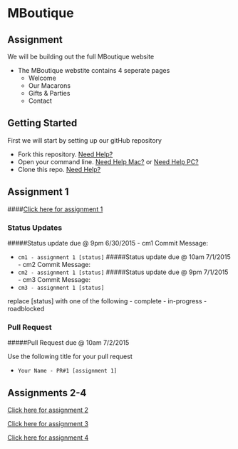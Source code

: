 # MBoutique

## Assignment
We will be building out the full MBoutique website
- The MBoutique webstite contains 4 seperate pages
  - Welcome
  - Our Macarons
  - Gifts & Parties
  - Contact

## Getting Started
First we will start by setting up our gitHub repository
- Fork this repository. <a href="https://github.com/Learning-Fuze/C5_mboutique/tree/git_help#step-1---forking-the-repo" target="_blank">Need Help?</a>
- Open your command line. <a href="https://github.com/Learning-Fuze/C5_mboutique/tree/git_help#mac---option-1-right-click" target="_blank">Need Help Mac?</a> or <a href="https://github.com/Learning-Fuze/C5_mboutique/tree/git_help#windows" target="_blank">Need Help PC?</a>
- Clone this repo. <a href="https://github.com/Learning-Fuze/C5_mboutique/tree/git_help#step-3---cloning-the-repo" target="_blank">Need Help?</a>

## Assignment 1
####<a href="https://github.com/Learning-Fuze/C5_mboutique/tree/assignment_1#mboutique" target="_blank">Click here for assignment 1</a>

### Status Updates

#####Status update due @ 9pm 6/30/2015 - cm1
Commit Message:
 - `cm1 - assignment 1 [status]`
#####Status update due @ 10am 7/1/2015 - cm2
Commit Message:
 - `cm2 - assignment 1 [status]`
#####Status update due @ 9pm 7/1/2015 - cm3
Commit Message:
 - `cm3 - assignment 1 [status]`

replace [status] with one of the following
	- complete
	- in-progress
	- roadblocked

### Pull Request

#####Pull Request due @ 10am 7/2/2015

Use the following title for your pull request
- `Your Name - PR#1 [assignment 1]`

## Assignments 2-4
<a href="https://github.com/Learning-Fuze/C5_mboutique/tree/assignment_2#mboutique" target="_blank">Click here for assignment 2</a>

<a href="https://github.com/Learning-Fuze/C5_mboutique/tree/assignment_3#mboutique" target="_blank">Click here for assignment 3</a>

<a href="https://github.com/Learning-Fuze/C5_mboutique/tree/assignment_4#mboutique" target="_blank">Click here for assignment 4</a>
